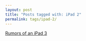 ```yaml
---
layout: post
title: "Posts tagged with: iPad 2"
permalink: tags/ipad-2/
---
```

[Rumors of an iPad 3](/2011/08/rumors-of-ipad-3)
